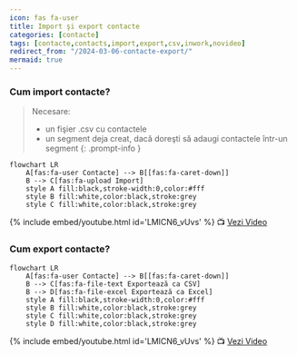 ```yaml
---
icon: fas fa-user
title: Import şi export contacte
categories: [contacte]
tags: [contacte,contacts,import,export,csv,inwork,novideo]
redirect_from: "/2024-03-06-contacte-export/"
mermaid: true
---
```


### <i class='fas fa-user'></i> Cum import contacte?
> Necesare:
> * un fişier .csv cu contactele
> * un segment deja creat, dacă doreşti să adaugi contactele într-un segment
{: .prompt-info }

```mermaid
flowchart LR
    A[fas:fa-user Contacte] --> B[[fas:fa-caret-down]]
    B --> C[fas:fa-upload Import]
    style A fill:black,stroke-width:0,color:#fff
    style B fill:white,color:black,stroke:grey
    style C fill:white,color:black,stroke:grey
```

[//]: # (Comming soon video)

{% include embed/youtube.html id='LMlCN6_vUvs' %}
📺 [Vezi Video](https://www.youtube.com/watch?v=LMlCN6_vUvs)

### <i class='fas fa-user'></i> Cum export contacte?

```mermaid
flowchart LR
    A[fas:fa-user Contacte] --> B[[fas:fa-caret-down]]
    B --> C[fas:fa-file-text Exportează ca CSV]
    B --> D[fas:fa-file-excel Exportează ca Excel]
    style A fill:black,stroke-width:0,color:#fff
    style B fill:white,color:black,stroke:grey
    style C fill:white,color:black,stroke:grey
    style D fill:white,color:black,stroke:grey
```

[//]: # (Comming soon video)

{% include embed/youtube.html id='LMlCN6_vUvs' %}
📺 [Vezi Video](https://www.youtube.com/watch?v=LMlCN6_vUvs)
